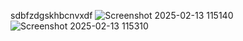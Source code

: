 sdbfzdgskhbcnvxdf
![Screenshot 2025-02-13 115140](https://github.com/user-attachments/assets/0598e44d-8e8d-4807-9017-ca5cc6cbeb48)
![Screenshot 2025-02-13 115310](https://github.com/user-attachments/assets/59921d62-317f-41a9-bcbc-0b0e7b341826)
